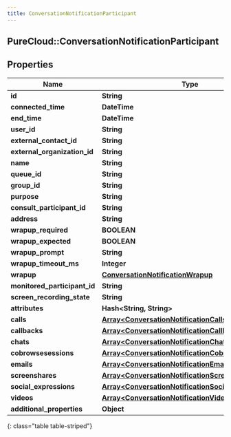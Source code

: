 ```yaml
---
title: ConversationNotificationParticipant
---
```

## PureCloud::ConversationNotificationParticipant

## Properties

|Name | Type | Description | Notes|
|------------ | ------------- | ------------- | -------------|
| **id** | **String** |  | [optional] |
| **connected_time** | **DateTime** |  | [optional] |
| **end_time** | **DateTime** |  | [optional] |
| **user_id** | **String** |  | [optional] |
| **external_contact_id** | **String** |  | [optional] |
| **external_organization_id** | **String** |  | [optional] |
| **name** | **String** |  | [optional] |
| **queue_id** | **String** |  | [optional] |
| **group_id** | **String** |  | [optional] |
| **purpose** | **String** |  | [optional] |
| **consult_participant_id** | **String** |  | [optional] |
| **address** | **String** |  | [optional] |
| **wrapup_required** | **BOOLEAN** |  | [optional] |
| **wrapup_expected** | **BOOLEAN** |  | [optional] |
| **wrapup_prompt** | **String** |  | [optional] |
| **wrapup_timeout_ms** | **Integer** |  | [optional] |
| **wrapup** | [**ConversationNotificationWrapup**](ConversationNotificationWrapup.html) |  | [optional] |
| **monitored_participant_id** | **String** |  | [optional] |
| **screen_recording_state** | **String** |  | [optional] |
| **attributes** | **Hash&lt;String, String&gt;** |  | [optional] |
| **calls** | [**Array&lt;ConversationNotificationCalls&gt;**](ConversationNotificationCalls.html) |  | [optional] |
| **callbacks** | [**Array&lt;ConversationNotificationCallbacks&gt;**](ConversationNotificationCallbacks.html) |  | [optional] |
| **chats** | [**Array&lt;ConversationNotificationChats&gt;**](ConversationNotificationChats.html) |  | [optional] |
| **cobrowsesessions** | [**Array&lt;ConversationNotificationCobrowsesessions&gt;**](ConversationNotificationCobrowsesessions.html) |  | [optional] |
| **emails** | [**Array&lt;ConversationNotificationEmails&gt;**](ConversationNotificationEmails.html) |  | [optional] |
| **screenshares** | [**Array&lt;ConversationNotificationScreenshares&gt;**](ConversationNotificationScreenshares.html) |  | [optional] |
| **social_expressions** | [**Array&lt;ConversationNotificationSocialExpressions&gt;**](ConversationNotificationSocialExpressions.html) |  | [optional] |
| **videos** | [**Array&lt;ConversationNotificationVideos&gt;**](ConversationNotificationVideos.html) |  | [optional] |
| **additional_properties** | **Object** |  | [optional] |
{: class="table table-striped"}


